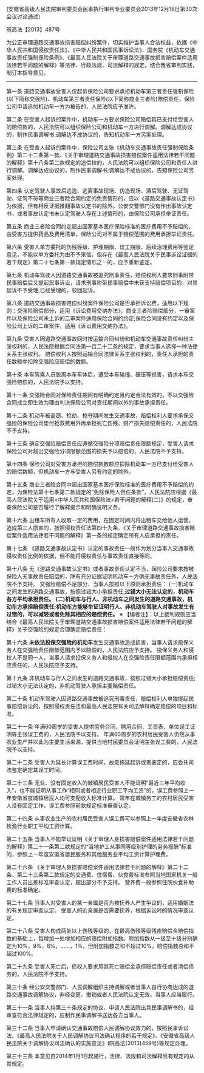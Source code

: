 (安徽省高级人民法院审判委员会民事执行审判专业委员会2013年12月16日第30次会议讨论通过)

皖高法【2013】487号

为公正审理道路交通事故损害赔偿纠纷案件，切实维护当事人合法权益，依据《中华人民共和国侵权责任法》、《中华人民共和国民事诉讼法》、国务院《机动车交通事故责任强制保险条例》、《最高人民法院关于审理道路交通事故损害赔偿案件适用法律若干问题的解释》等法律、行政法规、司法解释的规定，结合我省审判实践，制订本指导意见。
___
第一条 道路交通事故受害人仅起诉保险公司要求承担机动车第三者责任强制保险(以下简称交强险)、机动车第三者责任保险(以下简称商业三者险)赔偿责任，保险公司申请追加机动车一方为被告的，人民法院应予准许。

第二条 在受害人起诉的案件中，机动车一方要求保险公司赔偿其已支付给受害人的赔偿款的，人民法院可以组织保险公司和机动车一方进行调解。调解达成协议的，制作民事调解书;调解达不成协议的，告知机动车一方另案处理。

第三条 在受害人起诉的案件中，保险公司主张《机动车交通事故责任强制保险条例》第二十二条第一款、《关于审理道路交通事故损害赔偿案件适用法律若干问题的解释》第十八条第二款规定的追偿权的，人民法院可以组织保险公司和责任人进行调解。调解达成协议的，制作民事调解书;调解达不成协议的，告知保险公司另案处理。

第四条 认定驾驶人事故后逃逸、逃离事故现场、伪造现场、酒后驾驶、无证驾驶、证驾不符等商业三者险合同约定的免责情形的，应以《道路交通事故认定书》为依据，但有相反证据推翻事故认定书的除外。公安交警部门没有作出事故认定书，或者事故认定书未认定驾驶人存在上述情形的，由保险公司承担举证责任。

第五条 商业三者险合同约定超出国家基本医疗保险标准的医疗费用不予赔偿的，由受害方提供药品及费用清单，保险公司对不属于赔偿范围的费用承担举证责任。

第六条 受害人单方委托的伤残等级、护理期限、误工期限、后续治理费用等鉴定意见，不能以单方委托为由不予采信，但存在《最高人民法院关于民事诉讼证据的若干规定》第二十七条第一款规定情形之一的，应予重新鉴定。

第七条 机动车驾驶人因道路交通事故被追究刑事责任，赔偿权利人要求刑事附带民事赔偿后又提起民事诉讼，请求刑事附带民事赔偿中未获支持赔偿项目的，对其起诉不予受理;已经受理的，驳回起诉。

第八条 道路交通事故损害赔偿纠纷案件保险公司是否承担诉讼费，适用以下规则：交强险赔偿部分，适用《诉讼费用交纳办法》。商业三者险赔偿部分，一审案件以及保险公司未上诉的二审案件适用保险合同的约定;保险合同没有约定以及保险公司上诉的二审案件，适用《诉讼费用交纳办法》。

第九条 受害人因道路交通事故同时按运输合同纠纷和机动车交通事故责任纠纷主张权利的，人民法院根据合同法第一百二十二条的规定，要求当事人选择一种法律关系主张权利。
赔偿权利人按照运输合同法律关系主张权利的，责任人承担的责任数额中扣除交强险应赔偿的数额。

第十条 本车驾乘人员脱离本车车体后，遭受本车碰撞、碾压等损害，请求本车交强险赔偿的，人民法院予以支持。

第十一条 交强险合同对保险责任期间有明确约定且约定合法有效的，不以交强险合同成立即生效为理由判决保险公司对责任期间以外的事故承担责任。

第十二条 机动车被盗窃、抢劫、抢夺期间发生交通事故，赔偿权利人要求承保交强险的保险公司垫付抢救费用外再承担死亡伤残、财产损失赔偿责任的，人民法院不予支持。

第十三条 确定交强险赔偿责任应遵循交强险分项赔偿责任限额规定，受害人请求保险公司对超出交强险分项限额范围的损失予以赔偿的，人民法院不予支持。

第十四条 保险公司对受害方承担的赔偿款数额应扣除机动车一方已支付给受害人的赔偿数额，但机动车一方与受害人另有约定的除外。

第十五条 商业三者险合同中超出国家基本医疗保险标准的医疗费用不予赔偿的约定，为保险法第十七条第二款规定的“免除保险人责任条款”，人民法院应根据《最高人民法院关于适用<中华人民共和国保险法>若干问题的解释(二)》的规定，审查保险公司是否履行了解释提示和明确说明义务。

第十六条 出租车所有人收取一定的费用，在固定时间内将出租车交给他人运营，造成第三人损害的，按照侵权责任法第四十九条、《关于审理道路交通事故损害赔偿案件适用法律若干问题的解释》第一条的规定确定所有人应承担的责任。

第十七条 《道路交通事故认定书》认定的事故责任一般作为划分当事人交通事故侵权责任比例的依据，但不能将侵权责任与事故责任直接等同。

第十八条 无《道路交通事故认定书》或者事故责任认定不当，保险公司要求按被保险人无事故责任赔偿的，除有充分证据证明机动车一方确无事故责任外，人民法院不予支持。
交强险赔偿不足部分，当事人按照以下原则承担责任：
(一)机动车之间发生的道路交通事故，按照过错大小承担责任;**过错大小无法认定的，机动车各方平均承担责任。**
**(二)机动车与行人、非机动车之间发生的道路交通事故，机动车方承担赔偿责任;机动车方能够举证证明行人、非机动车驾驶人对事故发生有过错的，可以减轻或者免除其相应的赔偿责任。**
※ 【编者注】：以上裁判规则应当结合《最高人民法院关于审理道路交通事故损害赔偿案件适用法律若干问题的解释》关于交强险的规定合理确定赔偿责任：

第十六条 **未依法投保交强险的机动车**发生交通事故造成损害，当事人请求投保义务人在交强险责任限额范围内予以赔偿的，人民法院应予支持。
投保义务人和侵权人不是同一人，当事人请求投保义务人和侵权人在交强险责任限额范围内承担相应责任的，人民法院应予支持。

第十九条 非机动车与行人之间发生的道路交通事故，按照过错大小承担赔偿责任;过错大小无法认定的，非机动驾驶人承担主要赔偿责任。

第二十条 机动车驾驶人因道路交通事故被追究刑事责任，赔偿权利人单独提起民事赔偿诉讼的，按照侵权责任法和最高人民法院有关司法解释确定赔偿的项目和标准。

第二十一条 年满60周岁的受害人提供劳务合同、聘用合同、工资表、单位误工证明等主张误工费的，人民法院予以支持。
年满60周岁的农村居民受害人仍然从事农业生产并以此为主要生活来源，提供当地村民委员会证明主张误工费的，人民法院予以支持。

第二十二条 受害人为延长计算误工费时间，故意拖延起诉或者鉴定的，应委托司法鉴定确定其误工时间。

第二十三条 无业、没有固定收入的城镇居民受害人不能证明“最近三年平均收入”，也不能证明从事工作“相同或者相近行业职工平均工资”的，误工费参照上一年安徽省度城镇居民人均可支配收入标准计算。
常年在城镇务工的农村居民受害人没有固定工作，误工费参照前款规定标准审查认定。

第二十四条 从事农业生产的农村居民受害人误工费可以参照上一年度安徽省农林牧渔行业职工平均工资计算。

第二十五条 当事人不能举证证明《关于审理人身损害赔偿案件适用法律若干问题的解释》第二十一条第二款规定的“当地护工从事同等级别护理的劳务报酬”标准的，参照上一年度安徽省居民服务和其他服务业平均工资计算护理费。

第二十六条 《关于审理人身损害赔偿案件适用法律若干问题的解释》第二十二条、第二十三条第二款规定的交通费、住宿费、伙食费标准参照当地国家机关一般工作人员出差标准审查认定，超出部分不予支持。
营养费一般参照住院伙食补助费的标准确定。

第二十七条 当事人对受害人的某一亲属是否为被抚养人产生争议的，适用婚姻法的有关规定审查认定。
受害人的近亲属是否需要抚养，根据诉讼时的情况审查认定。

第二十八条 受害人构成两处以上伤残等级的，在最高伤残等级残疾赔偿金赔偿指数的基础上，每增加一处增加相应的赔偿附加指数。附加指数从一级至十级分别确定为10%，9%，8%，……，1%，但附加指数之和不超过10%，赔偿指数总和不超过100%。

第二十九条 受害人死亡后，债权人要求用其死亡赔偿金承担赔偿责任或者清偿债务的，人民法院不予支持。

第三十条 经公安交警部门、人民调解组织主持调解或者当事人自行协商达成的道路交通事故调解协议，非经变更、撤销或者人民法院认定无效，当事人应当履行。

第三十一条 当事人持第三十条规定的协议，申请人民法院出具民事调解书的，经审查符合法律规定的，应制作民事调解书送达各方当事人。

第三十二条 当事人申请确认交通事故赔偿人民调解协议效力的，按照民事诉讼法、《最高人民法院关于人民调解协议司法确认程序的若干规定》、《安徽省高级人民法院关于调解协议司法确认的实施意见》(皖高法{2013}459号)等规定办理。

第三十三条 本意见自2014年1月1日起施行，法律、法规和司法解释另有规定的从其规定。